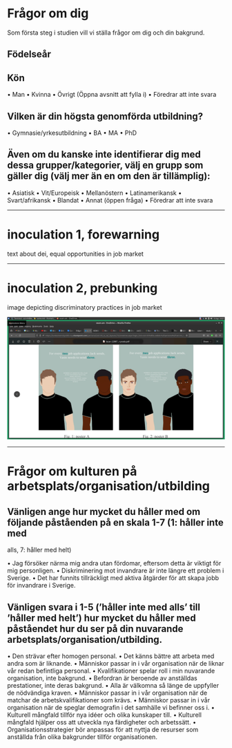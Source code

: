 # Frågor om dig

Som första steg i studien vill vi ställa frågor om dig och din bakgrund.

## Födelseår

## Kön
• Man
• Kvinna
• Övrigt (Öppna avsnitt att fylla i)
• Föredrar att inte svara

## Vilken är din högsta genomförda utbildning?
• Gymnasie/yrkesutbildning
• BA
• MA
• PhD

## Även om du kanske inte identifierar dig med dessa grupper/kategorier, välj en grupp som gäller dig (välj mer än en om den är tillämplig):
• Asiatisk
• Vit/Europeisk
• Mellanöstern
• Latinamerikansk
• Svart/afrikansk
• Blandat
• Annat (öppen fråga)
• Föredrar att inte svara

---

# inoculation 1, forewarning

text about dei, equal opportunities in job market

---

# inoculation 2, prebunking

image depicting discriminatory practices in job market 

![some alt](img/Screenshot_2024-04-10_14-57-25.png)

---

# Frågor om kulturen på arbetsplats/organisation/utbilding

## Vänligen ange hur mycket du håller med om följande påståenden på en skala 1-7 (1: håller inte med
alls, 7: håller med helt)

• Jag försöker närma mig andra utan fördomar, eftersom detta är viktigt för mig personligen.
• Diskriminering mot invandrare är inte längre ett problem i Sverige.
• Det har funnits tillräckligt med aktiva åtgärder för att skapa jobb för invandrare i Sverige.

## Vänligen svara i 1-5 (’håller inte med alls’ till ’håller med helt’) hur mycket du håller med påståendet hur du ser på din nuvarande arbetsplats/organisation/utbilding.

• Den strävar efter homogen personal.
• Det känns bättre att arbeta med andra som är liknande.
• Människor passar in i vår organisation när de liknar vår redan befintliga personal.
• Kvalifikationer spelar roll i min nuvarande organisation, inte bakgrund.
• Befordran är beroende av anställdas prestationer, inte deras bakgrund.
• Alla är välkomna så länge de uppfyller de nödvändiga kraven.
• Människor passar in i vår organisation när de matchar de arbetskvalifikationer som krävs.
• Människor passar in i vår organisation när de speglar demografin i det samhälle vi befinner
oss i.
• Kulturell mångfald tillför nya idéer och olika kunskaper till.
• Kulturell mångfald hjälper oss att utveckla nya färdigheter och arbetssätt.
• Organisationsstrategier bör anpassas för att nyttja de resurser som anställda från olika
bakgrunder tillför organisationen.






